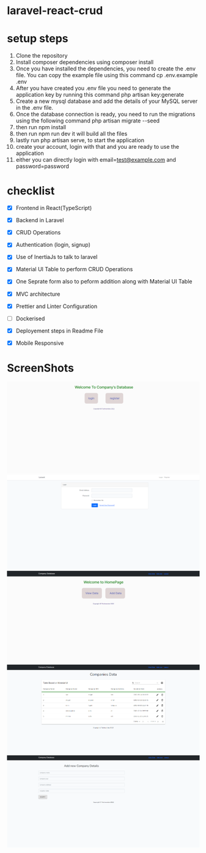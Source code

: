 # laravel-react-crud

# setup steps
1. Clone the repository
2. Install composer dependencies using composer install
3. Once you have installed the dependencies, you need to create the .env file. You can copy the example file using this command cp .env.example .env
4. After you have created you .env file you need to generate the application key by running this command php artisan key:generate
5. Create a new mysql database and add the details of your MySQL server in the .env file.
6. Once the database connection is ready, you need to run the migrations using the following command php artisan migrate --seed
7. then run npm install
8. then run npm run dev it will build all the files 
9. lastly run php artisan serve, to start the application
10. create your account, login with that and you are ready to use the application
11. either you can directly login with email=test@example.com and password=password

# checklist
- [x] Frontend in React(TypeScript)
- [X] Backend in Laravel
- [X] CRUD Operations
- [X] Authentication (login, signup)
- [X] Use of InertiaJs to talk to laravel
- [X] Material UI Table to perform CRUD Operations
- [X] One Seprate form also to peform addition along with Material UI Table
- [X] MVC architecture
- [X] Prettier and Linter Configuration
- [ ] Dockerised
- [X] Deployement steps in Readme File
- [X] Mobile Responsive


# ScreenShots
![MainPage](mainPage.png)
![LoginPage](loginPage.png)
![HomePage](HomePage.png)
![DataView](DataViewPage.png)
![AddForm](AddFormPage.png)
